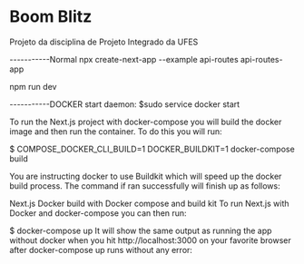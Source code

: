 # Boom Blitz
Projeto da disciplina de Projeto Integrado da UFES

-----------Normal
npx create-next-app --example api-routes api-routes-app

npm run dev

-----------DOCKER
start daemon:
$sudo service docker start



To run the Next.js project with docker-compose you will build the docker image and then run the container. To do this you will run:


$ COMPOSE_DOCKER_CLI_BUILD=1 DOCKER_BUILDKIT=1 docker-compose build


You are instructing docker to use Buildkit which will speed up the docker build process. The command if ran successfully will finish up as follows:

Next.js Docker build with Docker compose and build kit
To run Next.js with Docker and docker-compose you can then run:


$ docker-compose up
It will show the same output as running the app without docker when you hit http://localhost:3000 on your favorite browser after docker-compose up runs without any error:
